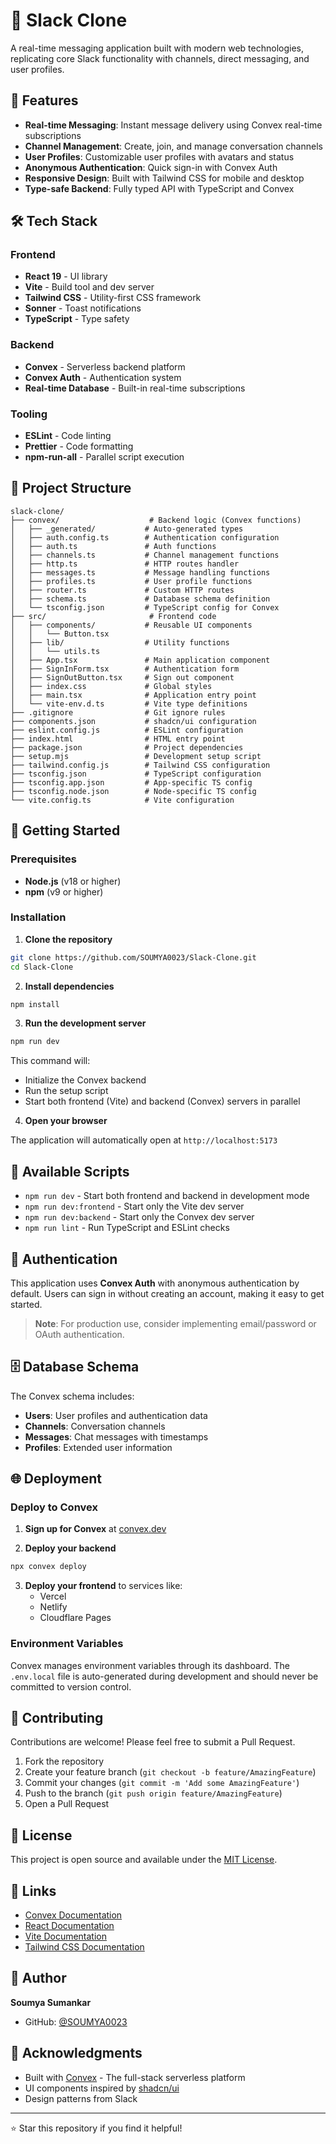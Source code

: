 # 💬 Slack Clone

A real-time messaging application built with modern web technologies, replicating core Slack functionality with channels, direct messaging, and user profiles.

## 🚀 Features

- **Real-time Messaging**: Instant message delivery using Convex real-time subscriptions
- **Channel Management**: Create, join, and manage conversation channels
- **User Profiles**: Customizable user profiles with avatars and status
- **Anonymous Authentication**: Quick sign-in with Convex Auth
- **Responsive Design**: Built with Tailwind CSS for mobile and desktop
- **Type-safe Backend**: Fully typed API with TypeScript and Convex

## 🛠️ Tech Stack

### Frontend
- **React 19** - UI library
- **Vite** - Build tool and dev server
- **Tailwind CSS** - Utility-first CSS framework
- **Sonner** - Toast notifications
- **TypeScript** - Type safety

### Backend
- **Convex** - Serverless backend platform
- **Convex Auth** - Authentication system
- **Real-time Database** - Built-in real-time subscriptions

### Tooling
- **ESLint** - Code linting
- **Prettier** - Code formatting
- **npm-run-all** - Parallel script execution

## 📁 Project Structure

```
slack-clone/
├── convex/                    # Backend logic (Convex functions)
│   ├── _generated/           # Auto-generated types
│   ├── auth.config.ts        # Authentication configuration
│   ├── auth.ts               # Auth functions
│   ├── channels.ts           # Channel management functions
│   ├── http.ts               # HTTP routes handler
│   ├── messages.ts           # Message handling functions
│   ├── profiles.ts           # User profile functions
│   ├── router.ts             # Custom HTTP routes
│   ├── schema.ts             # Database schema definition
│   └── tsconfig.json         # TypeScript config for Convex
├── src/                       # Frontend code
│   ├── components/           # Reusable UI components
│   │   └── Button.tsx
│   ├── lib/                  # Utility functions
│   │   └── utils.ts
│   ├── App.tsx               # Main application component
│   ├── SignInForm.tsx        # Authentication form
│   ├── SignOutButton.tsx     # Sign out component
│   ├── index.css             # Global styles
│   ├── main.tsx              # Application entry point
│   └── vite-env.d.ts         # Vite type definitions
├── .gitignore                # Git ignore rules
├── components.json           # shadcn/ui configuration
├── eslint.config.js          # ESLint configuration
├── index.html                # HTML entry point
├── package.json              # Project dependencies
├── setup.mjs                 # Development setup script
├── tailwind.config.js        # Tailwind CSS configuration
├── tsconfig.json             # TypeScript configuration
├── tsconfig.app.json         # App-specific TS config
├── tsconfig.node.json        # Node-specific TS config
└── vite.config.ts            # Vite configuration
```

## 🚦 Getting Started

### Prerequisites

- **Node.js** (v18 or higher)
- **npm** (v9 or higher)

### Installation

1. **Clone the repository**

```bash
git clone https://github.com/SOUMYA0023/Slack-Clone.git
cd Slack-Clone
```

2. **Install dependencies**

```bash
npm install
```

3. **Run the development server**

```bash
npm run dev
```

This command will:
- Initialize the Convex backend
- Run the setup script
- Start both frontend (Vite) and backend (Convex) servers in parallel

4. **Open your browser**

The application will automatically open at `http://localhost:5173`

## 📜 Available Scripts

- `npm run dev` - Start both frontend and backend in development mode
- `npm run dev:frontend` - Start only the Vite dev server
- `npm run dev:backend` - Start only the Convex dev server
- `npm run lint` - Run TypeScript and ESLint checks

## 🔐 Authentication

This application uses **Convex Auth** with anonymous authentication by default. Users can sign in without creating an account, making it easy to get started.

> **Note**: For production use, consider implementing email/password or OAuth authentication.

## 🗄️ Database Schema

The Convex schema includes:

- **Users**: User profiles and authentication data
- **Channels**: Conversation channels
- **Messages**: Chat messages with timestamps
- **Profiles**: Extended user information

## 🌐 Deployment

### Deploy to Convex

1. **Sign up for Convex** at [convex.dev](https://convex.dev)

2. **Deploy your backend**

```bash
npx convex deploy
```

3. **Deploy your frontend** to services like:
   - Vercel
   - Netlify
   - Cloudflare Pages

### Environment Variables

Convex manages environment variables through its dashboard. The `.env.local` file is auto-generated during development and should never be committed to version control.

## 🤝 Contributing

Contributions are welcome! Please feel free to submit a Pull Request.

1. Fork the repository
2. Create your feature branch (`git checkout -b feature/AmazingFeature`)
3. Commit your changes (`git commit -m 'Add some AmazingFeature'`)
4. Push to the branch (`git push origin feature/AmazingFeature`)
5. Open a Pull Request

## 📝 License

This project is open source and available under the [MIT License](LICENSE).

## 🔗 Links

- [Convex Documentation](https://docs.convex.dev/)
- [React Documentation](https://react.dev/)
- [Vite Documentation](https://vitejs.dev/)
- [Tailwind CSS Documentation](https://tailwindcss.com/)

## 👤 Author

**Soumya Sumankar**

- GitHub: [@SOUMYA0023](https://github.com/SOUMYA0023)

## 🙏 Acknowledgments

- Built with [Convex](https://convex.dev) - The full-stack serverless platform
- UI components inspired by [shadcn/ui](https://ui.shadcn.com/)
- Design patterns from Slack

---

⭐ Star this repository if you find it helpful!